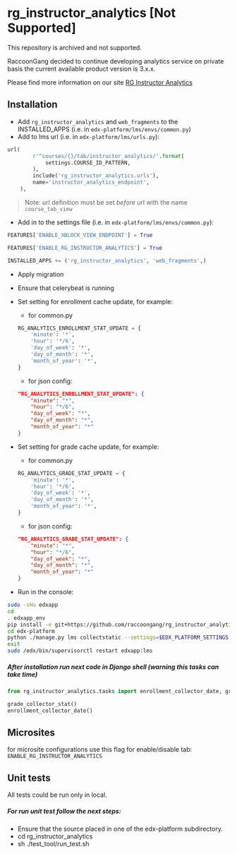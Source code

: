 # rg_instructor_analytics [Not Supported]

This repository is archived and not supported.

RaccoonGang decided to continue developing analytics service on private basis
the current available product version is 3.x.x. 

Please find more information on our site 
[RG Instructor Analytics](https://raccoongang.com/case-studies/rg-analytics-open-edx/)

## Installation
* Add `rg_instructor_analytics` and `web_fragments` to the INSTALLED_APPS (i.e. in `edx-platform/lms/envs/common.py`)
* Add to lms url (i.e. in `edx-platform/lms/urls.py`): 
```python
url(
        r'^courses/{}/tab/instructor_analytics/'.format(
            settings.COURSE_ID_PATTERN,
        ),
        include('rg_instructor_analytics.urls'),
        name='instructor_analytics_endpoint',
    ),
```
> Note: url definition must be set *before* url with the name `course_tab_view`
* Add in to the settings file (i.e. in `edx-platform/lms/envs/common.py`): 
```python
FEATURES['ENABLE_XBLOCK_VIEW_ENDPOINT'] = True

FEATURES['ENABLE_RG_INSTRUCTOR_ANALYTICS'] = True

INSTALLED_APPS += ('rg_instructor_analytics', 'web_fragments',)
```
* Apply migration
* Ensure that celerybeat is running
* Set setting for enrollment cache update, for example:
    * for common.py
    ```python
    RG_ANALYTICS_ENROLLMENT_STAT_UPDATE = {
        'minute': '*',
        'hour': '*/6',
        'day_of_week': '*',
        'day_of_month': '*',
        'month_of_year': '*',
    }
    ```
    * for json config:

    ```json
    "RG_ANALYTICS_ENROLLMENT_STAT_UPDATE": {
        "minute": "*",
        "hour": "*/6",
        "day_of_week": "*",
        "day_of_month": "*",
        "month_of_year": "*"
    }
    ```
* Set setting for grade cache update, for example:
    * for common.py
    ```python
    RG_ANALYTICS_GRADE_STAT_UPDATE = {
        'minute': '*',
        'hour': '*/6',
        'day_of_week': '*',
        'day_of_month': '*',
        'month_of_year': '*',
    }
    ```
    * for json config:

    ```json
    "RG_ANALYTICS_GRADE_STAT_UPDATE": {
        "minute": "*",
        "hour": "*/6",
        "day_of_week": "*",
        "day_of_month": "*",
        "month_of_year": "*"
    }
    ```
* Run in the console:
```bash
sudo -sHu edxapp
cd 
. edxapp_env
pip install -e git+https://github.com/raccoongang/rg_instructor_analytics@master#egg=rg_instructor_analytics
cd edx-platform
python ./manage.py lms collectstatic --settings=$EDX_PLATFORM_SETTINGS --noinput
exit
sudo /edx/bin/supervisorctl restart edxapp:lms
```

##### After installation run next code in Django shell (warning this tasks can take time) 
```python
from rg_instructor_analytics.tasks import enrollment_collector_date, grade_collector_stat 

grade_collector_stat()
enrollment_collector_date()
```

## Microsites 

for microsite configurations use this flag for enable/disable tab: `ENABLE_RG_INSTRUCTOR_ANALYTICS`

## Unit tests
All tests could be run only in local. 
##### For run unit test follow the next steps:
* Ensure that the source placed in one of the edx-platform subdirectory.
* cd rg_instructor_analytics
* sh ./test_tool/run_test.sh

